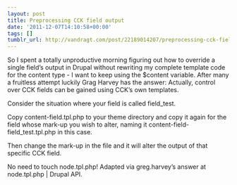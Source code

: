 ```yaml
---
layout: post
title: Preprocessing CCK field output
date: '2011-12-07T14:10:58+00:00'
tags: []
tumblr_url: http://vandragt.com/post/22189014207/preprocessing-cck-field-output
---
```

So I spent a totally unproductive morning figuring out how to override a single field’s output in Drupal without rewriting my complete template code for the content type - I want to keep using the $content variable. After many a fruitless attempt luckily Grag Harvey has the answer:
Actually, control over CCK fields can be gained using CCK’s own templates.

Consider the situation where your field is called field_test.

Copy content-field.tpl.php to your theme directory and copy it again for the field whose mark-up you wish to alter, naming it content-field-field_test.tpl.php in this case.

Then change the mark-up in the file and it will alter the output of that specific CCK field.

No need to touch node.tpl.php!
Adapted via greg.harvey’s answer at node.tpl.php | Drupal API.
